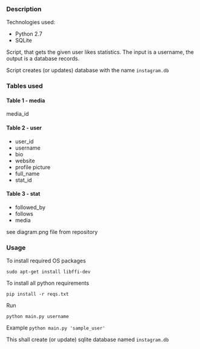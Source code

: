 ### Description

Technologies used:

* Python 2.7
* SQLite

Script, that gets the given user likes statistics. The input is a username,
the output is a database records.

Script creates (or updates) database with the name `instagram.db`

### Tables used

#### Table 1 - media

media_id

#### Table 2 - user

* user_id
* username
* bio
* website
* profile picture
* full_name
* stat_id

#### Table 3 - stat

* followed_by
* follows
* media

see diagram.png file from repository


### Usage

To install required OS packages

`sudo apt-get install libffi-dev`

To install all python requirements

`pip install -r reqs.txt`

Run

`python main.py username`

Example `python main.py 'sample_user'`

This shall create (or update) sqlite database named `instagram.db`



